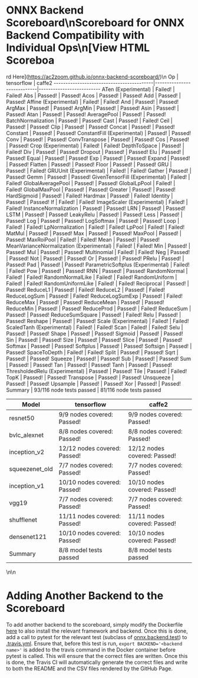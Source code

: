 # ONNX Backend Scoreboard\nScoreboard for ONNX Backend Compatibility with Individual Ops\n[View HTML Scoreboa
rd Here](https://ac2zoom.github.io/onnx-backend-scoreboard/)\n
Op                                        |  tensorflow                |  caffe2
------------------------------------------|----------------------------|--------------------------
ATen (Experimental)                       |  Failed!                   |  Failed!
Abs                                       |  Passed!                   |  Passed!
Acos                                      |  Passed!                   |  Passed!
Add                                       |  Passed!                   |  Passed!
Affine (Experimental)                     |  Failed!                   |  Failed!
And                                       |  Passed!                   |  Passed!
ArgMax                                    |  Passed!                   |  Passed!
ArgMin                                    |  Passed!                   |  Passed!
Asin                                      |  Passed!                   |  Passed!
Atan                                      |  Passed!                   |  Passed!
AveragePool                               |  Passed!                   |  Passed!
BatchNormalization                        |  Passed!                   |  Passed!
Cast                                      |  Passed!                   |  Failed!
Ceil                                      |  Passed!                   |  Passed!
Clip                                      |  Passed!                   |  Passed!
Concat                                    |  Passed!                   |  Passed!
Constant                                  |  Passed!                   |  Passed!
ConstantFill (Experimental)               |  Passed!                   |  Passed!
Conv                                      |  Passed!                   |  Passed!
ConvTranspose                             |  Passed!                   |  Passed!
Cos                                       |  Passed!                   |  Passed!
Crop (Experimental)                       |  Failed!                   |  Failed!
DepthToSpace                              |  Passed!                   |  Failed!
Div                                       |  Passed!                   |  Passed!
Dropout                                   |  Passed!                   |  Passed!
Elu                                       |  Passed!                   |  Passed!
Equal                                     |  Passed!                   |  Passed!
Exp                                       |  Passed!                   |  Passed!
Expand                                    |  Passed!                   |  Passed!
Flatten                                   |  Passed!                   |  Passed!
Floor                                     |  Passed!                   |  Passed!
GRU                                       |  Passed!                   |  Failed!
GRUUnit (Experimental)                    |  Failed!                   |  Failed!
Gather                                    |  Passed!                   |  Passed!
Gemm                                      |  Passed!                   |  Passed!
GivenTensorFill (Experimental)            |  Failed!                   |  Failed!
GlobalAveragePool                         |  Passed!                   |  Passed!
GlobalLpPool                              |  Failed!                   |  Failed!
GlobalMaxPool                             |  Passed!                   |  Passed!
Greater                                   |  Passed!                   |  Passed!
HardSigmoid                               |  Passed!                   |  Failed!
Hardmax                                   |  Passed!                   |  Failed!
Identity                                  |  Passed!                   |  Passed!
If                                        |  Failed!                   |  Failed!
ImageScaler (Experimental)                |  Failed!                   |  Failed!
InstanceNormalization                     |  Passed!                   |  Passed!
LRN                                       |  Passed!                   |  Passed!
LSTM                                      |  Passed!                   |  Passed!
LeakyRelu                                 |  Passed!                   |  Passed!
Less                                      |  Passed!                   |  Passed!
Log                                       |  Passed!                   |  Passed!
LogSoftmax                                |  Passed!                   |  Passed!
Loop                                      |  Failed!                   |  Failed!
LpNormalization                           |  Failed!                   |  Failed!
LpPool                                    |  Failed!                   |  Failed!
MatMul                                    |  Passed!                   |  Passed!
Max                                       |  Passed!                   |  Passed!
MaxPool                                   |  Passed!                   |  Passed!
MaxRoiPool                                |  Failed!                   |  Failed!
Mean                                      |  Passed!                   |  Passed!
MeanVarianceNormalization (Experimental)  |  Failed!                   |  Failed!
Min                                       |  Passed!                   |  Passed!
Mul                                       |  Passed!                   |  Passed!
Multinomial                               |  Failed!                   |  Failed!
Neg                                       |  Passed!                   |  Passed!
Not                                       |  Passed!                   |  Passed!
Or                                        |  Passed!                   |  Passed!
PRelu                                     |  Passed!                   |  Passed!
Pad                                       |  Passed!                   |  Passed!
ParametricSoftplus (Experimental)         |  Failed!                   |  Failed!
Pow                                       |  Passed!                   |  Passed!
RNN                                       |  Passed!                   |  Passed!
RandomNormal                              |  Failed!                   |  Failed!
RandomNormalLike                          |  Failed!                   |  Failed!
RandomUniform                             |  Failed!                   |  Failed!
RandomUniformLike                         |  Failed!                   |  Failed!
Reciprocal                                |  Passed!                   |  Passed!
ReduceL1                                  |  Passed!                   |  Failed!
ReduceL2                                  |  Passed!                   |  Failed!
ReduceLogSum                              |  Passed!                   |  Failed!
ReduceLogSumExp                           |  Passed!                   |  Failed!
ReduceMax                                 |  Passed!                   |  Passed!
ReduceMean                                |  Passed!                   |  Passed!
ReduceMin                                 |  Passed!                   |  Passed!
ReduceProd                                |  Passed!                   |  Failed!
ReduceSum                                 |  Passed!                   |  Passed!
ReduceSumSquare                           |  Passed!                   |  Failed!
Relu                                      |  Passed!                   |  Passed!
Reshape                                   |  Passed!                   |  Passed!
Scale (Experimental)                      |  Failed!                   |  Failed!
ScaledTanh (Experimental)                 |  Failed!                   |  Failed!
Scan                                      |  Failed!                   |  Failed!
Selu                                      |  Passed!                   |  Passed!
Shape                                     |  Passed!                   |  Passed!
Sigmoid                                   |  Passed!                   |  Passed!
Sin                                       |  Passed!                   |  Passed!
Size                                      |  Passed!                   |  Passed!
Slice                                     |  Passed!                   |  Passed!
Softmax                                   |  Passed!                   |  Passed!
Softplus                                  |  Passed!                   |  Passed!
Softsign                                  |  Passed!                   |  Passed!
SpaceToDepth                              |  Failed!                   |  Failed!
Split                                     |  Passed!                   |  Passed!
Sqrt                                      |  Passed!                   |  Passed!
Squeeze                                   |  Passed!                   |  Passed!
Sub                                       |  Passed!                   |  Passed!
Sum                                       |  Passed!                   |  Passed!
Tan                                       |  Passed!                   |  Passed!
Tanh                                      |  Passed!                   |  Passed!
ThresholdedRelu (Experimental)            |  Passed!                   |  Passed!
Tile                                      |  Passed!                   |  Failed!
TopK                                      |  Passed!                   |  Passed!
Transpose                                 |  Passed!                   |  Passed!
Unsqueeze                                 |  Passed!                   |  Passed!
Upsample                                  |  Passed!                   |  Passed!
Xor                                       |  Passed!                   |  Passed!
Summary                                   |  93/116 node tests passed  |  81/116 node tests passed

Model           |  tensorflow                    |  caffe2
----------------|--------------------------------|------------------------------
resnet50        |  9/9 nodes covered: Passed!    |  9/9 nodes covered: Passed!
bvlc_alexnet    |  8/8 nodes covered: Passed!    |  8/8 nodes covered: Passed!
inception_v2    |  12/12 nodes covered: Passed!  |  12/12 nodes covered: Passed!
squeezenet_old  |  7/7 nodes covered: Passed!    |  7/7 nodes covered: Passed!
inception_v1    |  10/10 nodes covered: Passed!  |  10/10 nodes covered: Passed!
vgg19           |  7/7 nodes covered: Passed!    |  7/7 nodes covered: Passed!
shufflenet      |  11/11 nodes covered: Passed!  |  11/11 nodes covered: Passed!
densenet121     |  10/10 nodes covered: Passed!  |  10/10 nodes covered: Passed!
Summary         |  8/8 model tests passed        |  8/8 model tests passed
\n\n
# Adding Another Backend to the Scoreboard

To add another backend to the scoreboard, simply modify the Dockerfile [here](https://github.com/Ac2zoom/dockerfiles/blob/scoreboard/onnx-docker/onnx-docker-cpu/Dockerfile) to also install the relevant framework and backend.  Once this is done, add a call to pytest for the relevant test (subclass of [onnx.backend.test](https://github.com/onnx/onnx/tree/master/onnx/backend/test)) to [.travis.yml](https://github.com/Ac2zoom/onnx-backend-scoreboard/blob/master/.travis.yml).  Ensure that, before this test is run, `export BACKEND='<backend name>'` is added to the travis command in the Docker container before pytest is called.  This will ensure that the correct files are written.  Once this is done, the Travis CI will automatically generate the correct files and write to both the README and the CSV files rendered by the GitHub Page.
